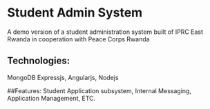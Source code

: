 # Student Admin System
A demo version of a student administration system built of IPRC East Rwanda in cooperation with Peace Corps Rwanda

## Technologies:
MongoDB
Expressjs,
Angularjs,
Nodejs

##Features:
Student Application subsystem,
Internal Messaging,
Application Management,
ETC.
